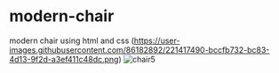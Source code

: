 # modern-chair
modern chair using html and css
(https://user-images.githubusercontent.com/86182892/221417490-bccfb732-bc83-4d13-9f2d-a3ef411c48dc.png)
![chair5](https://user-images.githubusercontent.com/86182892/221417943-fbf430c1-006e-4888-a268-48aa4bb81b98.png)

